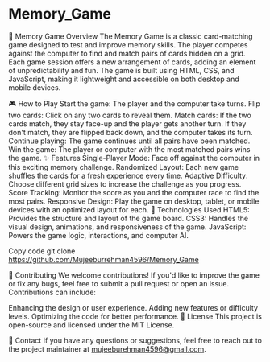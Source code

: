 # Memory_Game
🧠 Memory Game
Overview
The Memory Game is a classic card-matching game designed to test and improve memory skills. The player competes against the computer to find and match pairs of cards hidden on a grid. Each game session offers a new arrangement of cards, adding an element of unpredictability and fun. The game is built using HTML, CSS, and JavaScript, making it lightweight and accessible on both desktop and mobile devices.

🎮 How to Play
Start the game: The player and the computer take turns.
Flip two cards: Click on any two cards to reveal them.
Match cards: If the two cards match, they stay face-up and the player gets another turn. If they don't match, they are flipped back down, and the computer takes its turn.
Continue playing: The game continues until all pairs have been matched.
Win the game: The player or computer with the most matched pairs wins the game.
✨ Features
Single-Player Mode: Face off against the computer in this exciting memory challenge.
Randomized Layout: Each new game shuffles the cards for a fresh experience every time.
Adaptive Difficulty: Choose different grid sizes to increase the challenge as you progress.
Score Tracking: Monitor the score as you and the computer race to find the most pairs.
Responsive Design: Play the game on desktop, tablet, or mobile devices with an optimized layout for each.
🚀 Technologies Used
HTML5: Provides the structure and layout of the game board.
CSS3: Handles the visual design, animations, and responsiveness of the game.
JavaScript: Powers the game logic, interactions, and computer AI.

Copy code
git clone https://github.com/Mujeeburrehman4596/Memory_Game

🌟 Contributing
We welcome contributions! If you'd like to improve the game or fix any bugs, feel free to submit a pull request or open an issue. Contributions can include:

Enhancing the design or user experience.
Adding new features or difficulty levels.
Optimizing the code for better performance.
📜 License
This project is open-source and licensed under the MIT License.

📧 Contact
If you have any questions or suggestions, feel free to reach out to the project maintainer at mujeeburehman4596@gmail.com.


